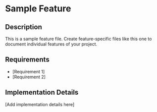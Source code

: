 # Sample Feature

## Description
This is a sample feature file. Create feature-specific files like this one to document individual features of your project.

## Requirements
- [Requirement 1]
- [Requirement 2]

## Implementation Details
[Add implementation details here]
